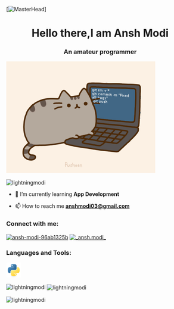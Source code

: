 [![MasterHead](https://giffiles.alphacoders.com/212/212876.gif)]
<h1 align="center">Hello there,I am Ansh Modi</h1>
<h3 align="center">An amateur programmer</h3>
<img alingn="right" alt="coding" width="400" src ="https://raw.githubusercontent.com/fate0/fate0/master/artwork/pusheencode.gif">

<p align="left"> <img src="https://komarev.com/ghpvc/?username=lightningmodi&label=Profile%20views&color=0e75b6&style=flat" alt="lightningmodi" /> </p>

- 🌱 I’m currently learning **App Development**

- 📫 How to reach me **anshmodi03@gmail.com**

<h3 align="left">Connect with me:</h3>
<p align="left">
<a href="https://linkedin.com/in/ansh-modi-96ab1325b" target="blank"><img align="center" src="https://raw.githubusercontent.com/rahuldkjain/github-profile-readme-generator/master/src/images/icons/Social/linked-in-alt.svg" alt="ansh-modi-96ab1325b" height="30" width="40" /></a>
<a href="https://instagram.com/_ansh.modi_" target="blank"><img align="center" src="https://raw.githubusercontent.com/rahuldkjain/github-profile-readme-generator/master/src/images/icons/Social/instagram.svg" alt="_ansh.modi_" height="30" width="40" /></a>
</p>

<h3 align="left">Languages and Tools:</h3>
<p align="left"> <a href="https://www.python.org" target="_blank" rel="noreferrer"> <img src="https://raw.githubusercontent.com/devicons/devicon/master/icons/python/python-original.svg" alt="python" width="40" height="40"/> </a> </p>

<p><img align="left" src="https://github-readme-stats.vercel.app/api/top-langs?username=lightningmodi&show_icons=true&locale=en&layout=compact" alt="lightningmodi" /></p>

<p>&nbsp;<img align="center" src="https://github-readme-stats.vercel.app/api?username=lightningmodi&show_icons=true&locale=en" alt="lightningmodi" /></p>

<p><img align="center" src="https://github-readme-streak-stats.herokuapp.com/?user=lightningmodi&" alt="lightningmodi" /></p>
